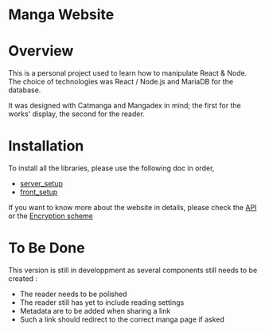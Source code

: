 # Manga Website

# Overview

This is a personal project used to learn how to manipulate React & Node.
The choice of technologies was React / Node.js and MariaDB for the database.

It was designed with Catmanga and Mangadex in mind; the first for the works' display, the 
second for the reader.

# Installation
To install all the libraries, please use the following doc in order, 
- [server_setup](./doc/server/server_setup.md)
- [front_setup](./doc/front/front_setup.md)

If you want to know more about the website in details, please check the [API](./doc/API/Internal_API_Documentation.md) or the [Encryption scheme](./doc/server/Data_Encryption_Admin.md)

# To Be Done

This version is still in developpment as several components still needs to be created :
- The reader needs to be polished
- The reader still has yet to include reading settings
- Metadata are to be added when sharing a link
- Such a link should redirect to the correct manga page if asked

